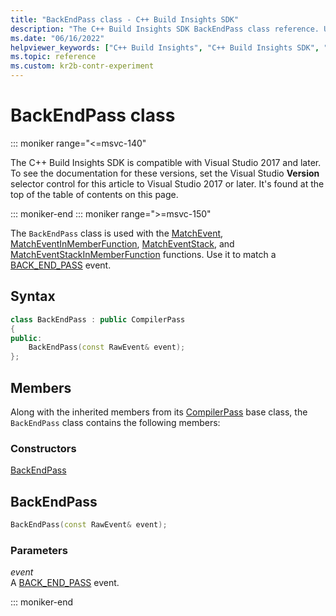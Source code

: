 ```yaml
---
title: "BackEndPass class - C++ Build Insights SDK"
description: "The C++ Build Insights SDK BackEndPass class reference. Use the BackEndPass class to match a BACK_END_PASS event."
ms.date: "06/16/2022"
helpviewer_keywords: ["C++ Build Insights", "C++ Build Insights SDK", "BackEndPass", "throughput analysis", "build time analysis", "vcperf.exe"]
ms.topic: reference
ms.custom: kr2b-contr-experiment
---
```


# BackEndPass class

::: moniker range="<=msvc-140"

The C++ Build Insights SDK is compatible with Visual Studio 2017 and later. To see the documentation for these versions, set the Visual Studio **Version** selector control for this article to Visual Studio 2017 or later. It's found at the top of the table of contents on this page.

::: moniker-end
::: moniker range=">=msvc-150"

The `BackEndPass` class is used with the [MatchEvent](../functions/match-event.md), [MatchEventInMemberFunction](../functions/match-event-in-member-function.md), [MatchEventStack](../functions/match-event-stack.md), and [MatchEventStackInMemberFunction](../functions/match-event-stack-in-member-function.md) functions. Use it to match a [BACK_END_PASS](../event-table.md#back-end-pass) event.

## Syntax

```cpp
class BackEndPass : public CompilerPass
{
public:
    BackEndPass(const RawEvent& event);
};
```

## Members

Along with the inherited members from its [CompilerPass](compiler-pass.md) base class, the `BackEndPass` class contains the following members:

### Constructors

[BackEndPass](#back-end-pass)

## <a name="back-end-pass"></a> BackEndPass

```cpp
BackEndPass(const RawEvent& event);
```

### Parameters

*event*\
A [BACK_END_PASS](../event-table.md#back-end-pass) event.

::: moniker-end
